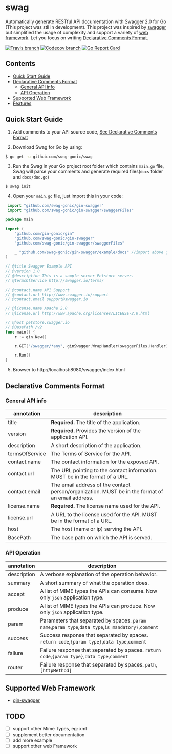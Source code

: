 # swag
Automatically generate RESTful API documentation with Swagger 2.0 for Go (This project was stll in development). This project was inspired by [swagger](https://raw.githubusercontent.com/yvasiyarov/swagger) but simplified the usage of complexity and support a variety of [web framework]((#supported-web-framework)). Let you focus on writing [Declarative Comments Format](#declarative-comments-format).

[![Travis branch](https://img.shields.io/travis/swag-gonic/swag/master.svg)](https://travis-ci.org/swag-gonic/swag)
[![Codecov branch](https://img.shields.io/codecov/c/github/swag-gonic/swag/master.svg)](https://codecov.io/gh/swag-gonic/swag)
[![Go Report Card](https://goreportcard.com/badge/github.com/swag-gonic/swag)](https://goreportcard.com/report/github.com/swag-gonic/swag)

## Contents
- [Quick Start Guide](#quick-start-guide)
- [Declarative Comments Format](#declarative-comments-format)
  - [General API info](#general-api-info)
  - [API Operation](#api-operation)
- [Supported Web Framework](#supported-web-framework)
- [Features](#features)

## Quick Start Guide

1. Add comments to your API source code, [See Declarative Comments Format](#declarative-comments-format)

2. Download Swag for Go by using:
```sh
$ go get -u github.com/swag-gonic/swag
```
3. Run the Swag in your Go project root folder which contains `main.go` file, Swag will parse your comments and generate required files(`docs` folder and `docs/doc.go`)
```sh
$ swag init
```
4. Open your `main.go` file, just import this in your code:
```go                            
 import "github.com/swag-gonic/gin-swagger"
 import "github.com/swag-gonic/gin-swagger/swaggerFiles"
```

```go
package main

import (
	"github.com/gin-gonic/gin"
	"github.com/swag-gonic/gin-swagger"
	"github.com/swag-gonic/gin-swagger/swaggerFiles"

	_ "github.com/swag-gonic/gin-swagger/example/docs" //import above generated docs/doc.go
)

// @title Swagger Example API
// @version 1.0
// @description This is a sample server Petstore server.
// @termsOfService http://swagger.io/terms/

// @contact.name API Support
// @contact.url http://www.swagger.io/support
// @contact.email support@swagger.io

// @license.name Apache 2.0
// @license.url http://www.apache.org/licenses/LICENSE-2.0.html

// @host petstore.swagger.io
// @BasePath /v2
func main() {
	r := gin.New()

	r.GET("/swagger/*any", ginSwagger.WrapHandler(swaggerFiles.Handler)) // You can use any prefix path you want

	r.Run()
}

```
5. Browser to http://localhost:8080/swagger/index.html


## Declarative Comments Format

### General API info
| annotation         | description                                                                                               | 
|--------------------|-----------------------------------------------------------------------------------------------------------|
| title              | **Required.** The title of the application.                                                               |
| version            | **Required.** Provides the version of the application API.                                                |
| description        | A short description of the application.                                                                   |
| termsOfService     | The Terms of Service for the API.                                                                         |
| contact.name       | The contact information for the exposed API.                                                              |
| contact.url        | The URL pointing to the contact information. MUST be in the format of a URL.                              |
| contact.email      | The email address of the contact person/organization. MUST be in the format of an email address.          |
| license.name       | **Required.** The license name used for the API.                                                          |
| license.url        | A URL to the license used for the API. MUST be in the format of a URL.                                    |
| host               | The host (name or ip) serving the API.                                                                    |
| BasePath           | The base path on which the API is served.                                                                 |


### API Operation
| annotation         | description                                                                                               | 
|--------------------|-----------------------------------------------------------------------------------------------------------|
| description        | A verbose explanation of the operation behavior.                                                          |
| summary            | A short summary of what the operation does.                                                               |
| accept             | A list of MIME types the APIs can consume. Now only `json` application type.                              | 
| produce            | A list of MIME types the APIs can produce. Now only `json` application type.                              | 
| param              | Parameters that separated by spaces. `param name`,`param type`,`data type`,`is mandatory?`,`comment`      | 
| success            | Success response that separated by spaces. `return code`,`{param type}`,`data type`,`comment`             | 
| failure            | Failure response that separated by spaces. `return code`,`{param type}`,`data type`,`comment`             | 
| router             | Failure response that separated by spaces. `path`,`[httpMethod]`                                          | 



## Supported Web Framework
- [gin-swagger](http://github.com/swag-gonic/gin-swagger)

## TODO
- [ ] support other Mime Types, eg: xml
- [ ] supplement better documentation
- [ ] add more example
- [ ] support other web Framework
